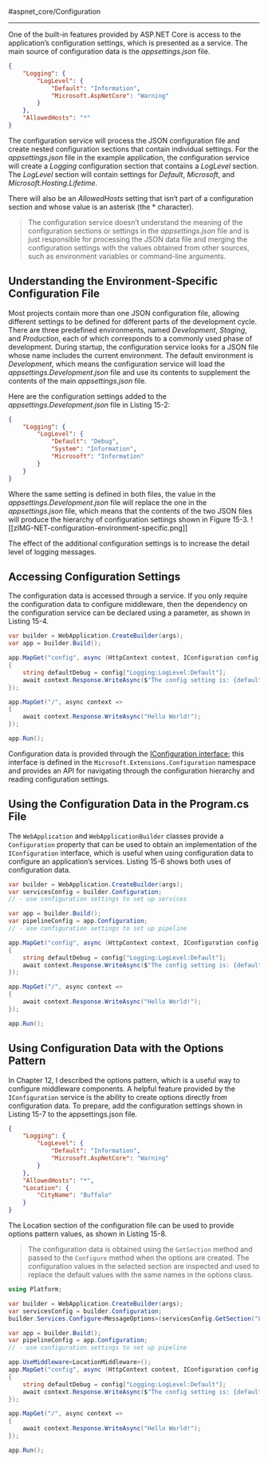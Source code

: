 #aspnet_core/Configuration 

---

One of the built-in features provided by ASP.NET Core is access to the application’s configuration settings, which is presented as a service. The main source of configuration data is the *appsettings.json* file.
```json
{
	"Logging": {
		"LogLevel": {
			"Default": "Information",
			"Microsoft.AspNetCore": "Warning"
		}
	},
	"AllowedHosts": "*"
}
```

The configuration service will process the JSON configuration file and create nested configuration sections that contain individual settings. For the *appsettings.json* file in the example application, the configuration service will create a *Logging* configuration section that contains a *LogLevel* section. The *LogLevel* section will contain settings for *Default*, *Microsoft*, and *Microsoft.Hosting.Lifetime*. 

There will also be an *AllowedHosts* setting that isn’t part of a configuration section and whose value is an asterisk (the * character).

> The configuration service doesn’t understand the meaning of the configuration sections or settings in the *appsettings.json* file and is just responsible for processing the JSON data file and merging the configuration settings with the values obtained from other sources, such as environment variables or command-line arguments. 

## Understanding the Environment-Specific Configuration File

Most projects contain more than one JSON configuration file, allowing different settings to be defined for different parts of the development cycle. There are three predefined environments, named *Development*, *Staging*, and *Production*, each of which corresponds to a commonly used phase of development. During startup, the configuration service looks for a JSON file whose name includes the current environment. The default environment is *Development*, which means the configuration service will load the *appsettings.Development.json* file and use its contents to supplement the contents of the main *appsettings.json* file.

Here are the configuration settings added to the *appsettings.Development.json* file in Listing 15-2:
```json
{
	"Logging": {
		"LogLevel": {
			"Default": "Debug",
			"System": "Information",
			"Microsoft": "Information"
		}
	}
}
```

Where the same setting is defined in both files, the value in the *appsettings.Development.json* file will replace the one in the *appsettings.json* file, which means that the contents of the two JSON files will produce the hierarchy of configuration settings shown in Figure 15-3.
![[zIMG-NET-configuration-environment-specific.png]]

The effect of the additional configuration settings is to increase the detail level of logging messages.

## Accessing Configuration Settings

The configuration data is accessed through a service. If you only require the configuration data to configure middleware, then the dependency on the configuration service can be declared using a parameter, as shown in Listing 15-4.

```cs
var builder = WebApplication.CreateBuilder(args);
var app = builder.Build();

app.MapGet("config", async (HttpContext context, IConfiguration config) => 
{
	string defaultDebug = config["Logging:LogLevel:Default"];
	await context.Response.WriteAsync($"The config setting is: {defaultDebug}");
});

app.MapGet("/", async context => 
{
	await context.Response.WriteAsync("Hello World!");
});

app.Run();
```

Configuration data is provided through the [IConfiguration interface](https://learn.microsoft.com/en-us/dotnet/api/microsoft.extensions.configuration.iconfiguration?view=dotnet-plat-ext-6.0); this interface is defined in the `Microsoft.Extensions.Configuration` namespace and provides an API for navigating through the configuration hierarchy and reading configuration settings.

## Using the Configuration Data in the Program.cs File

The `WebApplication` and `WebApplicationBuilder` classes provide a `Configuration` property that can be used to obtain an implementation of the `IConfiguration` interface, which is useful when using configuration data to configure an application’s services. 
Listing 15-6 shows both uses of configuration data.

```cs
var builder = WebApplication.CreateBuilder(args);
var servicesConfig = builder.Configuration;
// - use configuration settings to set up services

var app = builder.Build();
var pipelineConfig = app.Configuration;
// - use configuration settings to set up pipeline

app.MapGet("config", async (HttpContext context, IConfiguration config) => 
{
	string defaultDebug = config["Logging:LogLevel:Default"];
	await context.Response.WriteAsync($"The config setting is: {defaultDebug}");
});

app.MapGet("/", async context => 
{
	await context.Response.WriteAsync("Hello World!");
});

app.Run();
```

## Using Configuration Data with the Options Pattern

In Chapter 12, I described the options pattern, which is a useful way to configure middleware components. A helpful feature provided by the `IConfiguration` service is the ability to create options directly from configuration data.
To prepare, add the configuration settings shown in Listing 15-7 to the appsettings.json file.

```json
{
	"Logging": {
		"LogLevel": {
			"Default": "Information",
			"Microsoft.AspNetCore": "Warning"
		}
	},
	"AllowedHosts": "*",
	"Location": {
		"CityName": "Buffalo"
	}
}
```

The Location section of the configuration file can be used to provide options pattern values, as shown in Listing 15-8.

> The configuration data is obtained using the `GetSection` method and passed to the `Configure` method when the options are created. The configuration values in the selected section are inspected and used to replace the default values with the same names in the options class.

```cs
using Platform;

var builder = WebApplication.CreateBuilder(args);
var servicesConfig = builder.Configuration;
builder.Services.Configure<MessageOptions>(servicesConfig.GetSection("Location"));

var app = builder.Build();
var pipelineConfig = app.Configuration;
// - use configuration settings to set up pipeline

app.UseMiddleware<LocationMiddleware>();
app.MapGet("config", async (HttpContext context, IConfiguration config) => 
{
	string defaultDebug = config["Logging:LogLevel:Default"];
	await context.Response.WriteAsync($"The config setting is: {defaultDebug}");
});

app.MapGet("/", async context => 
{
	await context.Response.WriteAsync("Hello World!");
});

app.Run();
```
